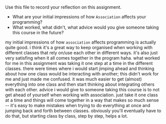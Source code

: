 Use this file to record your reflection on this assignment.

- What are your initial impressions of how `Association` affects your programming?
- What worked, what didn't, what advice would you give someone taking this course in the future?

my initial impressions of how `association` affects programming is actually quite good. i think it's a great way  to keep organised when working with different classes that rely on/use each other in different ways. it's also just very satisfing when it all comes together in the program haha. what worked for me in this assignment was taking it one step at a time in the different classes. there were times where i would start jimping ahead and thinking about how one class would be interacting with another; this didn't work for me and just made me confused. it was much easier to get (almost) everything into one class and then start thinking about integrating others with each other. advice i would give to someone taking this course is to not get ahead of yourself when working with association. just take it one class at a time and things will come together in a way that makes so much sense -- it's easy to make mistakes when trying to do everything at once and jumping back and forth between classes. obviously you'll eventually have to do that, but starting class by class, step by step, helps a lot. 